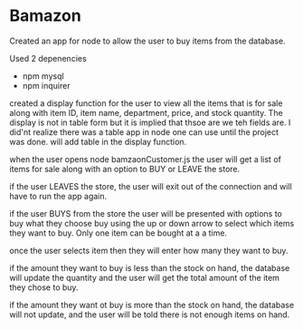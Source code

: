 # Bamazon

Created an app for node to allow the user to buy items from the database.

Used 2 depenencies
* npm mysql
* npm inquirer

created a display function for the user to view all the items that is for sale along with item ID, item name, department, price, and stock quantity. The display is not in table form but it is implied that thsoe are we teh fields are.  I did'nt realize there was a table app in node one can use until the project was done.  will add table in the display function. 

when the user opens node bamzaonCustomer.js the user will get a list of items for sale along with an option to BUY or LEAVE the store.

if the user LEAVES the store, the user will exit out of the connection and will have to run the app again.

if the user BUYS from the store the user will be presented with options to buy what they choose buy using the up or down arrow to select which items they want to buy.  Only one item can be bought at a a time.  

once the user selects item then they will enter how many they want to buy.

if the amount they want to buy is less than the stock on hand, the database will update the quantity and the user will get the total amount of the item they chose to buy.

if the amount they want ot buy is more than the stock on hand, the database will not update, and the user will be told there is not enough items on hand.  